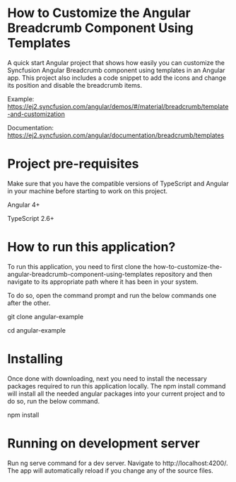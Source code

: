 # How to Customize the Angular Breadcrumb Component Using Templates 

A quick start Angular project that shows how easily you can customize the Syncfusion Angular Breadcrumb component using templates in an Angular app. This project also includes a code snippet to add the icons and change its position and disable the breadcrumb items.

Example: https://ej2.syncfusion.com/angular/demos/#/material/breadcrumb/template-and-customization

Documentation: https://ej2.syncfusion.com/angular/documentation/breadcrumb/templates  

# Project pre-requisites

Make sure that you have the compatible versions of TypeScript and Angular in your machine before starting to work on this project.

Angular 4+

TypeScript 2.6+

# How to run this application?

To run this application, you need to first clone the how-to-customize-the-angular-breadcrumb-component-using-templates repository and then navigate to its appropriate path where it has been in your system.

To do so, open the command prompt and run the below commands one after the other.

git clone angular-example

cd angular-example

# Installing

Once done with downloading, next you need to install the necessary packages required to run this application locally. The npm install command will install all the needed angular packages into your current project and to do so, run the below command.

npm install

# Running on development server

Run ng serve command for a dev server. Navigate to http://localhost:4200/. The app will automatically reload if you change any of the source files.


